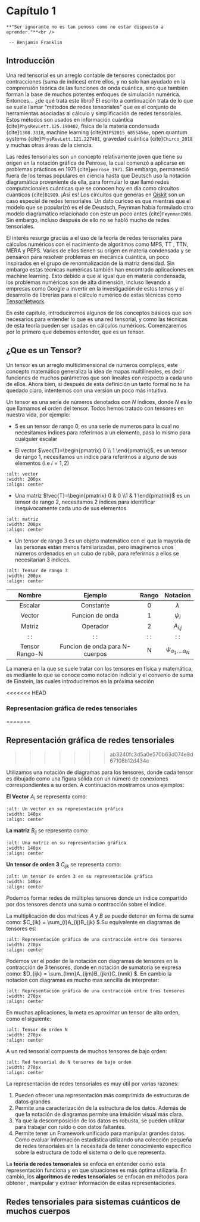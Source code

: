 Capítulo 1
============================




```{epigraph}
**"Ser ignorante no es tan penoso como no estar dispuesto a aprender."**<br />

 -- Benjamin Franklin

```



## Introducción



Una red tensorial es un arreglo contable de tensores conectados por contracciones (suma de índices) entre ellos, y no solo han ayudado en la comprensión teórica de las funciones de onda cuántica, sino que también forman la base de muchos potentes enfoques de simulación numérica. Entonces... ¿de qué trata este libro? El escrito a continuación trata de lo que se suele llamar “métodos de redes tensoriales” que es el conjunto de herramientas asociadas al cálculo y simplificación de redes tensoriales. Estos métodos son usados en información cuántica {cite}`PhysRevLett.125.190402`, física de la materia condensada {cite}`1308.3318`, machine learning {cite}`NIPS2015_6855456e`, open quantum systems {cite}`PhysRevLett.121.227401`, gravedad cuántica {cite}`Chirco_2018` y muchas otras áreas de la ciencia.  

Las redes tensoriales son un concepto relativamente joven que tiene su origen en la notación gráfica de Penrose, la cual comenzó a aplicarse en problemas prácticos en 1971 {cite}`penrose_1971`. Sin embargo, permaneció fuera de los temas populares en ciencia hasta que Deutsch uso la notación diagramática proveniente de ella, para formular lo que llamó redes computacionales cuánticas que se conocen hoy en día como circuitos cuánticos {cite}`D1989`. ¡Así es! Los circuitos que generas en [Qiskit](qiskit.org) son un caso especial de redes tensoriales. Un dato curioso es que mientras que el modelo que se popularizó es el de Deustsch, Feynman había formulado otro modelo diagramático relacionado con este un poco antes {cite}`Feynman1986`. Sin embargo, incluso después de ello no se habló mucho de redes tensoriales.

El interés resurge gracias a el uso de la teoría de redes tensoriales para cálculos numéricos con el nacimiento de algoritmos como MPS, TT , TTN, MERA y PEPS. Varios de ellos tienen su origen en materia condensada y se pensaron para resolver problemas en mecánica cuántica, un poco inspirados en el grupo de renormalización de la matriz densidad. Sin embargo estas técnicas numéricas también han encontrado aplicaciones en machine learning. Esto  debido a que al igual que en materia condensada,  los problemas numéricos son de alta dimensión, incluso llevando a empresas como Google a invertir en la investigación de estos temas y el desarrollo de librerías para el cálculo numérico de estas técnicas como [TensorNetwork](https://github.com/google/TensorNetwork).




En este capítulo, introduciremos algunos de los conceptos básicos que son necesarios para entender lo que es una red tensorial, y como las técnicas de esta teoría pueden ser usadas en cálculos numéricos. Comenzaremos por lo primero que debemos entender, que es un tensor. 





## ¿Que es un Tensor?



Un tensor es un arreglo multidimensional de números complejos, este concepto matemático generaliza la idea de mapas multilineales, es decir funciones de muchos parámetros que son lineales con respecto a cada uno de ellos. Ahora bien, si después de esta definición un tanto formal no te ha quedado claro, intentemos con una versión un poco más intuitiva.



Un tensor es una serie de números denotados con $N$ índices, donde $N$ es lo que llamamos el orden del tensor. Todos hemos tratado con tensores en nuestra vida, por ejemplo:



* $5$ es un tensor de rango $0$, es una serie de numeros para la cual no necesitamos indices para referirnos a un elemento, pasa lo mismo para cualquier escalar



* El vector $\vec{T}=\begin{pmatrix} 0  \\ 1 \end{pmatrix}$, es un tensor de rango $1$, necesitamos un indice para referirnos a alguno de sus elementos (i.e $i=1,2$)



```{image} images/vector.png
:alt: vector
:width: 200px
:align: center
```



* Una matriz $\vec{T}=\begin{pmatrix} 0 & 0 \\1 & 1 \end{pmatrix}$ es un tensor de rango $2$, necesitamos 2 índices para identificar inequivocamente cada uno de sus elementos



```{image} images/matriz.png
:alt: matriz
:width: 200px
:align: center
```



* Un tensor de rango 3 es un objeto matemático con el que la mayoría de las personas están menos familiarizadas, pero imaginemos unos números ordenados en un cubo de rubik, para referirnos a ellos se necesitarían 3 índices.



```{image} images/tensor.png
:alt: Tensor de rango 3
:width: 200px
:align: center
```


|      Nombre     |             Ejemplo             | Rango |              Notacion             |
|:---------------:|:-------------------------------:|:-----:|:---------------------------------:|
|     Escalar     |            Constante            |   0   |             $\lambda$             |
|      Vector     |         Funcion de onda         |   1   |             $\psi_{i}$            |
|      Matriz     |             Operador            |   2   |             $A_{i.j}$             |
|       : :       |               : :               |  : :  |                : :                |
| Tensor Rango-N  | Funcion de onda para N-cuerpos  |   N   | $\psi_{\alpha_{1},...\alpha_{N}}$ |










La manera en la que se suele tratar con los tensores en física y matemática, es mediante lo que se conoce como notación indicial y el convenio de suma de Einstein, las cuales introduciremos en la próxima sección 

<<<<<<< HEAD
### Representacion gráfica de redes tensoriales  
=======
## Representación gráfica de redes tensoriales  
>>>>>>> ab3240fc3d5a0e570b63d074e8d67108b12d434e

Utilizamos una notación de diagramas para los tensores, donde cada tensor es dibujado como una figura sólida con un número de conexiones correspondientes a su orden. A continuación mostramos unos ejemplos:

**El Vector** $A_{i}$ se representa como:

```{image} images/vector_tensor.png
:alt: Un vector en su representación gráfica
:width: 140px
:align: center
```

**La matriz** $B_{ij}$ se representa como:

```{image} images/matrix_tensor.png
:alt: Una matríz en su representación gráfica
:width: 140px
:align: center
```

**Un tensor de orden 3** $C_{ijk}$ se representa como:

```{image} images/tensor_orden_3.png
:alt: Un tensor de orden 3 en su representación gráfica
:width: 140px
:align: center
```

Podemos formar redes de múltiples tensores donde un índice compartido por dos tensores denota una suma o contracción sobre el índice.


La multiplicación de dos matrices $A$ y $B$ se puede detonar en forma de suma como:
$C_{ik} = \sum_{i}A_{ij}B_{jk} $.Su equivalente en diagramas de tensores es:


```{image} images/ejemplo1.png
:alt: Representación gráfica de una contracción entre dos tensores 
:width: 270px
:align: center
```

Podemos ver el poder de la notación con diagramas de tensores en la contracción de 3 tensores, donde en notación de sumatoria se expresa como: 
$D_{ijk} = \sum_{lmn}A_{ijm}B_{jkn}C_{nmk} $. En cambio la notacion con diagramas es mucho mas sencilla de interpretar:

```{image} images/ejemplo2.png
:alt: Representación gráfica de una contracción entre tres tensores
:width: 270px
:align: center
```

En muchas aplicaciones, la meta es aproximar un tensor de alto orden, como el siguiente:

```{image} images/tensor_N.png
:alt: Tensor de orden N
:width: 270px
:align: center
```
A un red tensorial compuesta de muchos tensores de bajo orden:

```{image} images/tensor_N_2.png
:alt: Red tensorial de N tensores de bajo orden
:width: 270px
:align: center
```

La representación de redes tensoriales es muy útil por varias razones:

1. Pueden ofrecer una representación más comprimida de estructuras de datos grandes
2. Permite una caracterización de la estructura de los datos. Además de que la notación de diagramas permite una intuición visual más clara. 
3. Ya que la descomposición de los datos es robusta, se pueden utilizar para trabajar con ruido o con datos faltantes.
4. Permite tener un Framework unificado para manipular grandes datos. Como evaluar información estadística utilizando una colección pequeña de redes tensoriales sin la necesitada de tener conocimiento específico sobre la estructura de todo el sistema o de lo que representa.


La **teoría de redes tensoriales** se enfoca en entender como esta representación funciona y en que situaciones es más óptima utilizarla. En cambio, los **algoritmos de redes tensoriales** se enfocan en métodos para obtener , manipular y extraer información de estas representaciones.

## Redes tensoriales para sistemas cuánticos de muchos cuerpos
```{bibliography}
```
<!--- 



## Notacion indicial y convenio de la suma de Einstein 


Esta introduccion a la notacion indicial y la suma de einstein sera un poco distinta de la usual ya que estaremos revisando tres formas de ver estas manipulaciones, una que llamaremos algebraica (usada en relatividad), la diagramatica que aun no tiene estandar pero que llamaremos de Penrose siguiendo [articulo de biamonte] y la de dirac (usualmente usada en cuantica). Esto nos dara una perspectiva mas amplia al poder apreciar las ventajas y desventajas de cada una de ellas, y resaltar lo intuitiva que es la notacion grafica.









